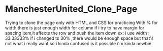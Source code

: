 # ManchesterUnited_Clone_Page
Trying to clone the page only with HTML and CSS for practicing
With % for width,there is just enough width for column if i try to have margin for spacing item,it affects the row and push the item down
ex: i use width : 33.33333% if i changed to 30% ,there would be enough space but that's not what i really want so i kinda confused
is it possible i'm kinda newbie
